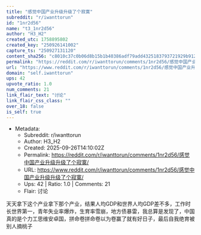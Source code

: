 ```yaml
---
title: "感觉中国产业升级升级了个寂寞"
subreddit: "r/iwanttorun"
id: "1nr2d56"
name: "t3_1nr2d56"
author: "H3_H2"
created_utc: 1758895802
created_key: "250926141002"
capture_ts: "250927131120"
content_sha256: "c8010c37c0b06d8b15b1b40386adf79add4325183793721929b9129abbc2f409"
permalink: "https://reddit.com/r/iwanttorun/comments/1nr2d56/感觉中国产业升级升级了个寂寞/"
url: "https://www.reddit.com/r/iwanttorun/comments/1nr2d56/感觉中国产业升级升级了个寂寞/"
domain: "self.iwanttorun"
ups: 42
upvote_ratio: 1.0
num_comments: 21
link_flair_text: "讨论"
link_flair_css_class: ""
over_18: false
is_self: true
---
```


- Metadata:
  - Subreddit: r/iwanttorun
  - Author: H3_H2
  - Created: 2025-09-26T14:10:02Z
  - Permalink: https://reddit.com/r/iwanttorun/comments/1nr2d56/感觉中国产业升级升级了个寂寞/
  - URL: https://www.reddit.com/r/iwanttorun/comments/1nr2d56/感觉中国产业升级升级了个寂寞/
  - Ups: 42 | Ratio: 1.0 | Comments: 21
  - Flair: 讨论

天天拿下这个产业拿下那个产业，结果人均GDP和世界人均GDP差不多，工作时长世界第一，青年失业率爆炸，生育率雪崩，地方债暴雷，我总算是发现了，中国真的是个力工思维安卓国，拼命卷拼命卷以为卷赢了就有好日子，最后自我绝育被别人摘桃子
